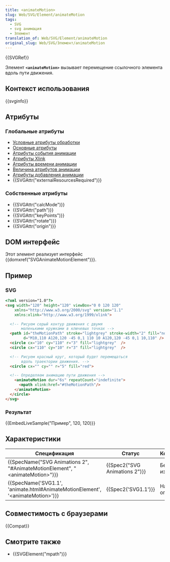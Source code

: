 ```yaml
---
title: <animateMotion>
slug: Web/SVG/Element/animateMotion
tags:
  - SVG
  - svg анимация
  - Элемент
translation_of: Web/SVG/Element/animateMotion
original_slug: Web/SVG/Элемент/animateMotion
---
```

{{SVGRef}}

Элемент **`<animateMotion>`** вызывает перемещение ссылочного элемента вдоль пути движения.

## Контекст использования

{{svginfo}}

## Атрибуты

### Глобальные атрибуты

- [Условные атрибуты обработки](/ru/docs/SVG/Attribute#Conditional_processing_attributes)
- [Основные атрибуты](/ru/docs/SVG/Attribute#Core_attributes)
- [Атрибуты события анимации](/ru/docs/SVG/Attribute#Animation_event_attributes)
- [Атрибуты Xlink](/ru/docs/SVG/Attribute#XLink_attributes)
- [Атрибуты времени анимации](/ru/docs/SVG/Attribute#Animation_timing_attributes)
- [Величина атрибутов анимации](/ru/docs/SVG/Attribute#Animation_value_attributes)
- [Атрибуты добавления анимации](/ru/docs/SVG/Attribute#Animation_addition_attributes)
- {{SVGAttr("externalResourcesRequired")}}

### Собственные атрибуты

- {{SVGAttr("calcMode")}}
- {{SVGAttr("path")}}
- {{SVGAttr("keyPoints")}}
- {{SVGAttr("rotate")}}
- {{SVGAttr("origin")}}

## DOM интерфейс

Этот элемент реализует интерфейс {{domxref("SVGAnimateMotionElement")}}.

## Пример

### SVG

```html
<?xml version="1.0"?>
<svg width="120" height="120" viewBox="0 0 120 120"
    xmlns="http://www.w3.org/2000/svg" version="1.1"
    xmlns:xlink="http://www.w3.org/1999/xlink">

  <!-- Рисуем серый контур движения с двумя
       маленькими кружками в ключевых точках -->
  <path id="theMotionPath" stroke="lightgrey" stroke-width="2" fill="none"
        d="M10,110 A120,120 -45 0,1 110 10 A120,120 -45 0,1 10,110" />
  <circle cx="10" cy="110" r="3" fill="lightgrey"  />
  <circle cx="110" cy="10" r="3" fill="lightgrey"  />

  <!-- Рисуем красный круг, который будет перемещаться
       вдоль траектории движения. -->
  <circle cx="" cy="" r="5" fill="red">

  <!-- Определяем анимацию пути движения -->
    <animateMotion dur="6s" repeatCount="indefinite">
      <mpath xlink:href="#theMotionPath"/>
    </animateMotion>
  </circle>
</svg>
```

### Результат

{{EmbedLiveSample("Пример", 120, 120)}}

## Характеристики

| Спецификация                                                                                                     | Статус                                   | Комментарий           |
| ---------------------------------------------------------------------------------------------------------------- | ---------------------------------------- | --------------------- |
| {{SpecName("SVG Animations 2", "#AnimateMotionElement", "&lt;animateMotion&gt;")}}     | {{Spec2("SVG Animations 2")}} | Без изменений         |
| {{SpecName('SVG1.1', 'animate.html#AnimateMotionElement', '&lt;animateMotion&gt;')}} | {{Spec2('SVG1.1')}}                 | Начальное определение |

## Совместимость с браузерами

{{Compat}}

## Смотрите также

- {{SVGElement("mpath")}}
